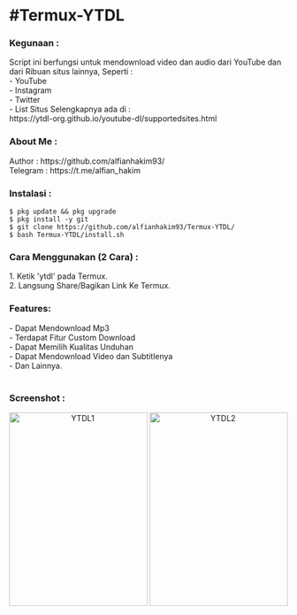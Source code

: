 <h1> #Termux-YTDL </h1>
<h3> Kegunaan : </h3>
Script ini berfungsi untuk mendownload video dan audio dari YouTube dan dari Ribuan situs lainnya, Seperti : <br>
- YouTube <br>
- Instagram <br>
- Twitter <br>
- List Situs Selengkapnya ada di : <br>
https://ytdl-org.github.io/youtube-dl/supportedsites.html <br>

<h3> About Me : </h3>
Author   : https://github.com/alfianhakim93/ <br>
Telegram : https://t.me/alfian_hakim <br>

<h3> Instalasi : </h3>

```
$ pkg update && pkg upgrade
$ pkg install -y git
$ git clone https://github.com/alfianhakim93/Termux-YTDL/
$ bash Termux-YTDL/install.sh
```

<h3> Cara Menggunakan (2 Cara) : </h3>
1. Ketik 'ytdl' pada Termux.<br>
2. Langsung Share/Bagikan Link Ke Termux.
<br>
<h3> Features: </h3>
- Dapat Mendownload Mp3 <br>
- Terdapat Fitur Custom Download <br>
- Dapat Memilih Kualitas Unduhan <br>
- Dapat Mendownload Video dan Subtitlenya <br>
- Dan Lainnya. <br>
<br>
<h3> Screenshot : </h3>
<p align="center">
  <img alt="YTDL1" width="250" height="350" src="https://drive.google.com/uc?export=view&id=1nok3NLAPYHQiH6mwNXo4wwZrKxZ7lrQy">
  <img alt="YTDL2" width="250" height="350" src="https://drive.google.com/uc?export=view&id=1EgdQie-IHA5-xvmQR9Vq7memW9boSAxb">
</p>

<br>
<br>
